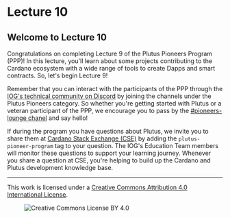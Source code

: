 # Lecture 10

## Welcome to Lecture 10

Congratulations on completing Lecture 9 of the Plutus Pioneers Program (PPP)! In this lecture, you'll learn about some projects contributing to the Cardano ecosystem with a wide range of tools to create Dapps and smart contracts. So, let's begin Lecture 9!

Remember that you can interact with the participants of the PPP through the [IOG's technical community on Discord](https://discord.gg/inputoutput) by joining the channels under the Plutus Pioneers category. So whether you're getting started with Plutus or a veteran participant of the PPP, we encourage you to pass by the [#pioneers-lounge chanel](https://discordapp.com/channels/826816523368005654/862912746847993887) and say hello!

If during the program you have questions about Plutus, we invite you to share them at [Cardano Stack Exchange (CSE)](https://cardano.stackexchange.com/) by adding the `plutus-pioneer-program` tag to your question. The IOG's Education Team members will monitor these questions to support your learning journey. Whenever you share a question at CSE, you're helping to build up the Cardano and Plutus development knowledge base.

---

This work is licensed under a [Creative Commons Attribution 4.0 International License](http://creativecommons.org/licenses/by/4.0/).

<figure><img src="https://i.creativecommons.org/l/by/4.0/88x31.png" alt="Creative Commons License BY 4.0"></figure>